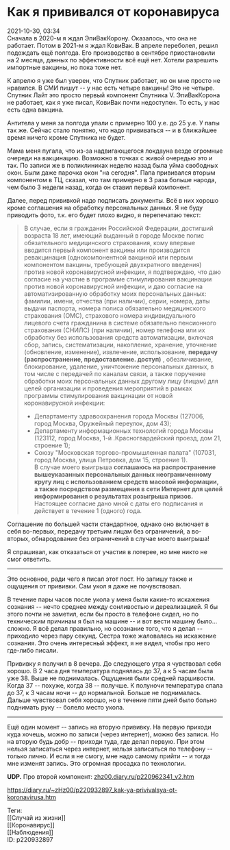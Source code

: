 Как я прививался от коронавируса
=================================

   
 2021-10-30, 03:34   
  Сначала в 2020-м я ждал ЭпиВакКорону. Оказалось, что она не работает. Потом в 2021-м я ждал КовиВак. В апреле переболел, решил подождать ещё полгода. Его производство в сентябре приостановили на 2 месяца, данных по эффективности всё ещё нет. Хотели разрешить импортные вакцины, но пока тоже нет.   
   
 К апрелю я уже был уверен, что Спутник работает, но он мне просто не нравился. В СМИ пишут -- у нас есть четыре вакцины! Это не четыре. Спутник Лайт это просто первый компонент Спутника V. ЭпиВакКорона не работает, как я уже писал, КовиВак почти недоступен. То есть, у нас есть одна вакцина.   
   
 Антитела у меня за полгода упали с примерно 100 у.е. до 25 у.е. У папы так же. Сейчас стало понятно, что надо прививаться -- и в ближайшее время ничего кроме Спутника не будет.   
   
 Мама меня пугала, что из-за надвигающегося локдауна везде огромные очереди на вакцинацию. Возможно в точках с живой очередью это и так. По записи же в поликлиниках неделю назад была уйма свободных окон. Были даже парочка окон "на сегодня". Папа прививался вторым компонентом в ТЦ, сказал, что там примерно в 3 раза больше народа, чем было 3 недели назад, когда он ставил первый компонент.   
   
 Далее, перед прививкой надо подписать документы. Всё в них хорошо кроме соглашения на обработку персональных данных. Я не буду приводить фото, т.к. его будет плохо видно, я перепечатаю текст:   
   
 
>  В случае, если я гражданин Российской Федерации, достигший возраста 18 лет, имеющий выданный в городе Москве полис обязательного медицинского страхования, кому впервые вводится первый компонент вакцины или производится ревакцинация (однокомпонентной вакциной или первым компонентом вакцины, требующей двухкратного введения) против новой коронавирусной инфекции, я подтверждаю, что даю согласие на участие в программе стимулирования вакцинации против новой коронавирусной инфекции, и даю согласие на автоматизированную обработку моих персональных данных: фамилии, имени, отчества (при наличии), серии, номера, даты выдачи паспорта, номера полиса обязательно медицинского страхования (ОМС), страхового номера индивидуального лицевого счета гражданина в системе обязательно пенсионного страхования (СНИЛС) (при наличии), номер телефона или их обработку без использования средств автоматизации, включая сбор, запись, систематизации, накопление, хранение, уточнение (обновление, изменение), извлечение, использование,  **передачу (распространение, предоставление. доступ)**  , обезличивание, блокирование, удаление, уничтожение персональных данных, в том числе с передачей по каналам связи, а также поручение обработки моих персональных данных другому лицу (лицам) для целей организации и проведения мероприятий в рамках программы стимулирования вакцинации от новой коронавирусной инфекции:   
>  - Департаменту здравоохранения города Москвы (127006, город Москва, Оружейный переулок, дом 43);   
>  - Департаменту информационных технологий города Москвы (123112, город Москва, 1-й .Красногвардейский проезд, дом 21, строение 1);   
>  - Союзу "Московская торгово-промышленная палата" (107031, город Москва, улица Петровка, дом 15, строение 1).   
>  В случае моего выигрыша  **соглашаюсь на распространение вышеуказанных персональных данных неограниченному кругу лиц с использованием средств масовой информации, а также посредством размещения в сети Интернет для целей информирования о результатах розыгрыша призов.**    
>  Настоящее согласие дано мной с даты его подписания и действует в течение 1 (одного) года. 

   
   
 Соглашение по большей части стандартное, однако оно включает в себя во-первых, передачу третьим лицам без ограничений, а во-вторых, обнародование без ограничений в случае моего выигрыша!   
   
 Я спрашивал, как отказаться от участия в лотерее, но мне никто не смог ответить.   
   
 ***   
   
 Это основное, ради чего я писал этот пост. Но запишу также и ощущения от прививки. Сам укол я даже не почувствовал.   
   
 В течение пары часов после укола у меня были какие-то искажения сознания -- нечто среднее между сонливостью и дереализацией. Я бы этого почти не заметил, если бы просто в телефоне сидел, но по техническим причинам я был на машине -- и вот вести машину было... сложно. Я всё делал правильно, но осознание того, что я делал -- приходило через пару секунд. Сестра тоже жаловалась на искажение сознания. Это очень интересный эффект, я не видел, чтобы про него где-либо писали.   
   
 Прививку я получил в 8 вечера. До следующего утра я чувствовал себя хорошо. В 2 часа дня температура поднялась до 37, а к 5 часам была уже 38. Выше не поднималась. Ощущения были средней паршивости. Когда 37 -- похуже, когда 38 -- получше. К полуночи температура спала до 37, к 3 часам ночи -- до нормальной. Больше не поднималась. Дальше чувствовал себя хорошо, но в течение пяти дней было больно поднимать руку -- болело место укола.   
   
 ***   
   
 Ещё один момент -- запись на вторую прививку. На первую приходи куда хочешь, можно по записи (через интернет), можно без записи. Но на вторую будь добр -- приходи туда, где делал первую. При этом нельзя записаться через интернет, нельзя записаться по телефону -- только лично. И если я не смогу, мне надо самому прийти -- и тогда мне изменят запись. Это огромная просадка по технологии.   
   
  **UDP.**  Про второй компонент:  [zhz00.diary.ru/p220962341\_v2.htm](V2)    
    
 <https://diary.ru/~zHz00/p220932897_kak-ya-privivalsya-ot-koronavirusa.htm>   
   
 Теги:   
 [[Случай из жизни]]   
 [[Коронавирус]]   
 [[Наблюдения]]   
 ID: p220932897